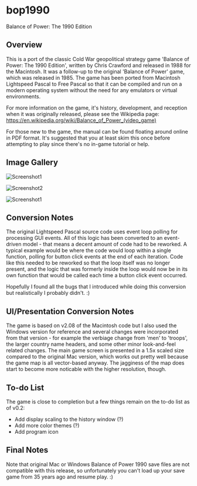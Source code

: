 # bop1990
Balance of Power: The 1990 Edition


## Overview
This is a port of the classic Cold War geopolitical strategy game 'Balance of Power: The 1990 Edition', written by Chris Crawford and released in 1988 for the Macintosh.  It was a follow-up to the original 'Balance of Power' game, which was released in 1985.  The game has been ported from Macintosh Lightspeed Pascal to Free Pascal so that it can be compiled and run on a modern operating system without the need for any emulators or virtual environments.

For more information on the game, it's history, development, and reception when it was originally released, please see the Wikipedia page: https://en.wikipedia.org/wiki/Balance_of_Power_(video_game)

For those new to the game, the manual can be found floating around online in PDF format.  It's suggested that you at least skim this once before attempting to play since there's no in-game tutorial or help.

## Image Gallery

![Screenshot1](http://www.blarworld.net/bop1990-1.png)

![Screenshot2](http://www.blarworld.net/bop1990-2.png)

![Screenshot1](http://www.blarworld.net/bop1990-3.png)

## Conversion Notes

The original Lightspeed Pascal source code uses event loop polling for processing GUI events.  All of this logic has been converted to an event-driven model - that means a decent amount of code had to be reworked.  A typical example would be where the code would loop within a single function, polling for button click events at the end of each iteration.  Code like this needed to be reworked so that the loop itself was no longer present, and the logic that was formerly inside the loop would now be in its own function that would be called each time a button click event occurred.

Hopefully I found all the bugs that I introduced while doing this conversion but realistically I probably didn't. :)

## UI/Presentation Conversion Notes

The game is based on v2.08 of the Macintosh code but I also used the Windows version for reference and several changes were incorporated from that version - for example the verbiage change from 'men' to 'troops', the larger country name headers, and some other minor look-and-feel related changes.  The main game screen is presented in a 1.5x scaled size compared to the original Mac version, which works out pretty well because the game map is all vector-based anyway.  The jagginess of the map does start to become more noticable with the higher resolution, though.

## To-do List

The game is close to completion but a few things remain on the to-do list as of v0.2:

* Add display scaling to the history window (?)
* Add more color themes (?)
* Add program icon

## Final Notes

Note that original Mac or Windows Balance of Power 1990 save files are not compatible with this release, so unfortunately you can't load up your save game from 35 years ago and resume play. :)
